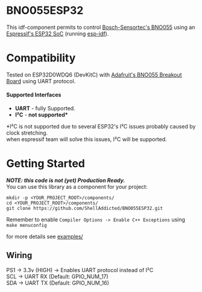 # BNO055ESP32
This idf-component permits to control [Bosch-Sensortec's BNO055](https://www.bosch-sensortec.com/bst/products/all_products/bno055) using an [Espressif's ESP32 SoC](https://www.espressif.com/en/products/hardware/esp32/overview) (running [esp-idf](https://github.com/espressif/esp-idf)).

# Compatibility
Tested on ESP32D0WDQ6 (DevKitC) with [Adafruit's BNO055 Breakout Board](https://www.adafruit.com/product/2472) using UART protocol.

#### Supported Interfaces
- <b>UART</b> - fully Supported.
- <b>I²C</b> - <b>not supported*</b>

*I²C is not supported due to several ESP32's I²C issues probably caused by clock stretching.  
when espressif team will solve this issues, I²C will be supported.

# Getting Started
***NOTE: this code is not (yet) Production Ready.***   
You can use this library as a component for your project: 
```
mkdir -p <YOUR_PROJECT_ROOT>/components/
cd <YOUR_PROJECT_ROOT>/components/
git clone https://github.com/ShellAddicted/BNO055ESP32.git
```
Remember to enable ```Compiler Options -> Enable C++ Exceptions``` using ```make menuconfig```

for more details see [examples/](https://github.com/ShellAddicted/BNO055ESP32/tree/master/examples)

## Wiring

PS1 -> 3.3v (HIGH) -> Enables UART protocol instead of I²C  
SCL -> UART RX (Default: GPIO_NUM_17)  
SDA -> UART TX (Default: GPIO_NUM_16)  